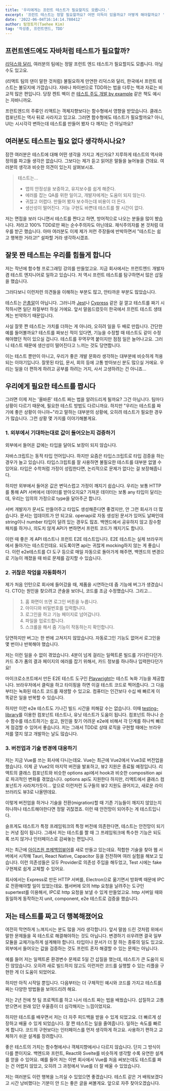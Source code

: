 ```yaml
---
title: '우리에게는 프런트 테스트가 필요할지도 모릅니다.'
excerpt: '프런트 테스트는 정말 필요할까요? 어떤 이득이 있을까요? 어떻게 해야할까요? '
date: '2022-06-04T16:14:14.780412'
author: 탐정토끼(Taehee Kim)
tag: '작성중, 프런트엔드, TDD'
---
```


## 프런트엔드에도 자바처럼 테스트가 필요할까?
[리덕스와 달리](https://medium.com/lunit/당신에게-redux는-필요-없을지도-모릅니다-b88dcd175754), 여러분의 팀에는 정말 프런트 엔드 테스트가 필요할지도 모릅니다. 아닐 수도 있고요.

(리액트 팀의 댄이 말한 것처럼) 불필요하게 만연한 리덕스와 달리, 한국에서 프런트 테스트는 불모지에 가깝습니다. 자바나 파이썬으로 TDD하는 법을 다루는 책과 자료는 비교적 많은 편입니다. 당장 켄트 벡이 쓴 [테스트 주도 개발 by example](http://www.yes24.com/Product/Goods/12246033) 같은 책도 예시는 자바니까요.

프런트엔드의 주류인 리액트는 객체지향보다는 함수형에서 영향을 받았습니다. 클래스 컴포넌트는 역사 뒤로 사라지고 있고요. 그러면 함수형에도 테스트가 필요할까요? 아니, UI는 시시각각 변하는데 테스트를 만들어 봤자 다 깨지는 건 아닐까요?

## 여러분도 테스트는 필요 없다 생각하시나요?
잠깐 여러분은 테스트에 대해 어떤 생각을 가지고 계신가요? 지루하게 테스트의 역사와 정의를 파고들 생각은 없습니다. 그보다는 제가 듣고 읽어온 말들을 늘어놓을 건데요. 여러분의 생각과 비슷한 의견이 있는지 살펴보시죠.
> 테스트는...
> - 앱의 안정성을 보증하고, 유지보수를 쉽게 해준다.
> - 에러를 잡는 QA를 위한 일이고, 개발자에게는 도움이 되지 않는다.
> - 귀찮고 어렵다. 만들어 봤자 보수하는데 비용이 더 든다.
> - 생산성이 떨어진다. 기능 구현도 바쁜데 테스트를 짤 시간이 없다. 

저는 면접을 보러 다니면서 테스트를 짠다고 하면, 방어적으로 나오는 분들을 많이 봤습니다. 저라고 100% TDD로만 짜는 순수주의자도 아닌데요. 채식주의자를 본 것처럼 대우를 받곤 했습니다. 아마 여러분도 이제 제가 저런 주장들에 반박하면서 "테스트는 쉽고 행복한 거라고!" 설파할 거라 생각하시겠죠.

## 잘못 짠 테스트는 우리를 힘들게 합니다
저는 작년에 함수형 프로그래밍 강의를 만들었고요. 지금 회사에서는 프런트엔드 개발자 겸 테스트 엔지니어로 일하고 있습니다. 저 역시 프런트 테스트를 탐구하면서 많은 삽질을 했습니다.

그러다보니 이런저런 의견들을 이해하는 부분도 많고, 안타까운 부분도 많았습니다.

테스트는 [은총알](https://ko.wikipedia.org/wiki/%EC%9D%80%EB%B9%9B_%EC%B4%9D%EC%95%8C%EC%9D%80_%EC%97%86%EB%8B%A4)이 아닙니다. 그러니까 [Jest](https://jestjs.io/)나 [Cypress](https://www.cypress.io/) 같은 걸 깔고 테스트를 짜기 시작하시면 일단 좌절부터 하실 거에요. 앞서 말씀드렸듯이 한국에서 프런트 테스트 생태계는 빈약하기 때문입니다.

사실 잘못 짠 테스트는 가치를 더하는 게 아니라, 오히려 일을 두 배로 만듭니다. 간단한 예를 들어볼까요? 테스트를 짜보신 적이 있다면, 기능을 수정할 때 테스트도 같이 수정해야했던 적이 있으실 겁니다. 테스트를 꾸역꾸역 붙이지만 점점 일은 늘어나고요. 그러니 테스트 때문에 생산성이 떨어진다고 느끼는 것도 당연합니다.

이는 테스트 뿐만이 아니고, 우리가 좋은 개발 문화라 생각하는 대부분에 비슷하게 적용되는 이야기입니다. 잘못된 타입, 문서, 회의 등에 고통 받아보신 분도 많으실 거에요. 우리는 일을 더 편하게 하려고 공부를 하려는 거지, 사서 고생하려는 건 아니죠...

## 우리에게 필요한 테스트를 짭시다
그러면 이제 저는 '올바른' 테스트 짜는 법을 알려드리게 될까요? 그건 아닙니다. 팀마다 상황이 다르기 때문에, 필요한 테스트 방법도 다르니까요. 하지만 "우리는 테스트를 짜기에 좋은 상황이 아니야~"라고 말하는 대부분의 상황에, 오히려 테스트가 필요한 경우가 많습니다. 그런 상황 몇 가지를 이야기해볼게요.

### 1. 외부에서 기대하는대로 값이 들어오는지 검증하기
외부에서 들어온 값에는 타입을 달아도 보장이 되지 않습니다.

자바스크립트는 동적 타입 언어입니다. 하지만 요즘은 타입스크립트로 타입 검증을 하는 경우가 늘고 있습니다. 타입스크립트를 잘 사용하면 불필요한 테스트를 대부분 없앨 수 있어요. 타입은 수학처럼 가정이 성립한다면, 논리적으로 문제가 없다는 걸 보장해줍니다.

하지만 외부에서 들어온 값은 변덕스럽고 가정이 깨지기 쉽습니다. 우리는 보통 HTTP를 통해 API 서버에서 데이터를 받아오지요? 가져온 데이터는 보통 any 타입이 달리는데, 우리는 임의의 가정으로 type을 달아주곤 합니다.

서버 개발자가 문서도 만들어주고 타입도 생성해준다면 좋겠지만, 안 그런 회사가 더 많습니다. 문서는 업데이트가 안 되고요. openapi로 자동 생성된 문서가 있어도 날짜인데 string이나 number 타입이 달려 있는 경우도 많죠. 백엔드에서 공유하지 않고 잠수함 패치를 하거나, 의도치 않게 API가 변하면서 프런트 코드가 깨지기도 합니다.

이런 때 좋은 게 API 테스트나 프런트 E2E 테스트입니다. E2E 테스트는 실제 브라우저에서 돌아가는 테스트인데요. 되도록이면 api는 귀찮게 mocking하지 않는 게 좋습니다. 이런 e2e테스트를 CI 도구 등으로 매일 자동으로 돌아가게 해주면, 백엔드의 변경으로 기능이 깨졌을 때 바로 문제를 감지할 수 있습니다.

### 2. 귀찮은 작업을 자동화하기
제가 처음 인턴으로 회사에 들어갔을 때, 제품을 시연하는데 줌 기능에 버그가 생겼습니다. CTO는 원인을 찾으려고 콘솔을 보더니, 코드를 조금 수정했습니다. 그리고...
> 1. 홈 화면이 뜨면 로그인 버튼을 누릅니다.
> 2. 아이디와 비밀번호를 입력합니다.
> 3. 로그인을 하고 기능 페이지로 넘어갑니다.
> 4. 파일을 업로드합니다.
> 5. 스크롤을 해서 줌 기능이 작동하는지 확인합니다.

당연하지만 버그는 한 번에 고쳐지지 않았습니다. 자동로그인 기능도 없어서 로그인을 몇 번이나 반복해야 했습니다.

저는 이런 일을 수 없이 겪었습니다. 4분이 넘게 걸리는 일렉트론 빌드를 기다린다던가. 카드 추가 폼의 결과 페이지의 에러를 잡기 위해서, 카드 정보를 하나하나 입력한다던가요!

마이크로소프트에서 만든 E2E 테스트 도구인 [Playwright](https://playwright.dev/docs/codegen)는 테스트 녹화 기능을 제공합니다. 브라우저에서 클릭을 하고 타이핑을 하면 이걸 테스트 코드로 찍어줍니다. 그 다음부터는 녹화된 테스트 코드를 재생할 수 있고요. 컴퓨터는 인간보다 수십 배 빠르게 이 똑같은 일을 반복할 수 있습니다.

하지만 이런 e2e 테스트도 기나긴 빌드 시간을 피해갈 수는 없습니다. 이때 [testing-library](https://testing-library.com/)를 이용한 컴포넌트 테스트나, 유닛 테스트가 도움이 됩니다. 컴포넌트 하나나 순수 함수를 테스트하기는 쉽고, 원인을 찾기 어려운 e2e에 비해서 각 단계를 하나씩 빠르게 점검할 수 있어서 좋습니다. 저는 그래서 TDD로 상태 로직을 구현할 때에는 브라우저를 열지 않고 개발하는 날도 많습니다. 

### 3. 버전업과 기술 변경에 대응하기

저는 지금 Vue를 쓰는 회사에 다니는데요. Vue는 최근에 Vue2에서 Vue3로 버전업을 했습니다. 이제 곧 Vue2의 마지막 버전을 발표하고, 뷰2 지원은 종료될 예정입니다. 리액트의 클래스 컴포넌트와 비슷한 options api에서 hook과 비슷한 composition api로 파괴적인 변화를 겪었습니다. options api도 지원한다 하지만, 리액트에서 클래스 컴포넌트가 사라져가듯이... 앞으로 이런저런 도구들의 뷰2 지원도 끊어지고, 새로운 라이브러리도 뷰3로 나올텐데요.

이렇게 버전업을 하거나 기술을 전환(migration)할 때 기존 기능들이 깨지지 않았는지 하나하나 테스트해야한다면 정말 귀찮겠죠. 이런 때 안전망이 되어주는 게 테스트입니다.

슬프게도 테스트가 특정 프레임워크의 특정 버전에 의존한다면, 테스트는 안전망이 되기는 커녕 짐이 됩니다. 그래서 저는 테스트를 짤 때 그 프레임워크에 특수한 기능은 되도록 쓰지 않거나 인터페이스로 감싸놓는 편입니다.

저는 최근에 [아이즈원 프메백업뷰어](https://twinstae.github.io/genealogy-of-iz-pm-backup-1/)를 새로 만들고 있는데요. 적합한 기술을 찾아 웹 서버에서 시작해 Tauri, React Native, Capacitor 등을 전전하며 여러 실험을 해보고 있습니다. 이런 의존성들은 모두 Provider로 의존성 주입을 해두었고, Test 시에는 fake 구현체로 쉽게 교체할 수 있어요.

회사에서는 Express로 만든 HTTP 서버를, Electron으로 옮기면서 방화벽 때문에 IPC로 전환해야할 일이 있었는데요. 웹서버에 모의 http 요청을 날려주는 도구인 supertest를 이용해서, IPC로 http 요청을 보낼 수 있게 만들었고요. http 서버일 때와 동일하게 동작하는지 unit, component, e2e 테스트로 검증을 했습니다.

## 저는 테스트를 짜고 더 행복해졌어요

여전히 막연하게 느껴지시는 분도 많을 거라 생각합니다. 앞서 말씀 드린 것처럼 위에서 말한 문제들을 꼭 테스트로 해결해야하는 것도 아닙니다. 변경하기 쉬우려면 결국 일부 모듈을 교체가능하게 설계해야 합니다. 타입이나 문서가 더 잘 하는 종류의 일도 있고요. 외부에서 들어오는 값을 검증하는 것도 프런트 혼자 해결할 수 있는 문제는 아닙니다.

예를 들어 저는 일렉트론 환경변수 문제로 5일 간 삽질을 했는데, 테스트가 큰 도움이 되진 않았습니다. 오히려 새로 빌드하지 않고도 이런저런 코드를 실행할 수 있는 리플을 구현한 게 더 도움이 되었어요. 

하지만 아직 시작일 뿐입니다. 다음부터는 더 구체적인 예시와 코드를 가지고 테스트를 짜는 다양한 방법들을 보여드리려 해요. 

저는 2년 전에 첫 팀 프로젝트를 하고 나서 테스트 짜는 법을 배웠습니다. 삽질하고 고통 받으면서 원래 있던 우울증이 더 심각해지는 느낌이었지요.

하지만 테스트를 배우면서 저는 더 자주 피드백을 받을 수 있게 되었고요. 더 빠르게 성장하고 배울 수 있게 되었습니다. 잘 짠 테스트는 일을 줄여줍니다. 일하는 속도를 빠르게 합니다. 코드의 구현보다는 인터페이스를 먼저 생각하게 하고요. 사용하기 편하고 교체하기 쉬운 설계를 장려합니다.

좋은 테스트의 가치는 함수형에서나 객체지향에서나 다르지 않습니다. 단지 그 방식이 다를 뿐이지요. 백엔드와 프런트, React와 Svelte를 비슷하게 생각할 수록 유연한 설계를 얻을 수 있어요. 예를 들어 저는 이번 회사에서 Vue를 처음 써보는데도 테스트를 짜는 건 어렵지 않았고, 오히려 그 과정에서 Vue를 더 잘 배울 수 있었습니다.

저는 여러분도 이런 행복을 느끼실 수 있었으면 좋겠습니다. 테스트 같은 거 배워보겠다고 시간 낭비했다는 기분이 안 드는 좋은 글을 써볼게요. 앞으로 자주 찾아오겠습니다.
